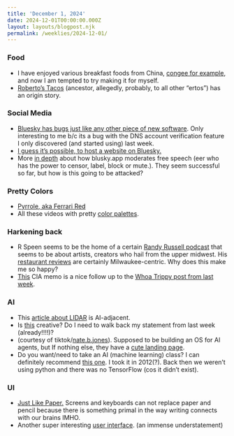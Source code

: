 ```yaml
---
title: 'December 1, 2024'
date: 2024-12-01T00:00:00.000Z
layout: layouts/blogpost.njk
permalink: /weeklies/2024-12-01/
---
```


### Food

-   I have enjoyed various breakfast foods from China, [congee for example](https://www.historians.org/perspectives-article/bridging-cultures-nourishing-souls-the-melting-pot-symphony-of-chinese-american-congee-march-2024/), and now I am tempted to try making it for myself.
-   [Roberto’s Tacos](https://youtu.be/mjDMizzbWGA?si=UJgWzfxS8CuqPN3v) (ancestor, allegedly, probably, to all other “ertos”) has an origin story.

### Social Media

-   [Bluesky has bugs just like any other piece of new software](https://github.com/bluesky-social/social-app/issues/6493). Only interesting to me b/c its a bug with the DNS account verification feature I only discovered (and started using) last week.
-   [I guess it’s possible, to host a website on Bluesky.](https://danielmangum.com/posts/this-website-is-hosted-on-bluesky/)
-   More [in depth](https://www.techpolicy.press/where-does-power-consolidate-on-bluesky/) about how blusky.app moderates free speech (eer who has the power to censor, label, block or mute.). They seem successful so far, but how is this going to be attacked?

### Pretty Colors

-   [Pyrrole, aka Ferrari Red](https://www.jacksonsart.com/blog/2024/09/03/the-accidental-invention-of-pyrrole-red/#:~:text=Pyrrole%20Red%20is%20a%20modern,turn%20of%20the%2020th%20century.)
-   All these videos with pretty [color palettes](https://www.youtube.com/@colorpalette_painting).

### Harkening back

-   R Speen seems to be the home of a certain [Randy Russell podcast](https://podcasts.apple.com/us/podcast/the-randy-russell-podcast/id1447983931) that seems to be about artists, creators who hail from the upper midwest. His [restaurant reviews](https://rspeen.com/diner) are certainly Milwaukee-centric. Why does this make me so happy?
-   [This](https://www.cia.gov/readingroom/docs/CIA-RDP96-00788R001700210016-5.pdf) CIA memo is a nice follow up to the [Whoa Trippy post from last week](https://links.c2lem.com/2024/11/24/november-24-2024/#woooh).

### AI

-   This [article about LIDAR](https://www.viksnewsletter.com/p/short-intro-to-automotive-lidar) is AI-adjacent.
-   Is [this](https://labs.google/genchess) creative? Do I need to walk back my statement from last week (already!!!!)?
-   (courtesy of tiktok/[nate.b.jones](https://linktr.ee/natebjones)). Supposed to be building an OS for AI agents, but If nothing else, they have a [cute landing page](https://sdsa.ai/).
-   Do you want/need to take an AI (machine learning) class? I can definitely recommend [this one](https://www.coursera.org/specializations/machine-learning-introduction). I took it in 2012(?). Back then we weren’t using python and there was no TensorFlow (cos it didn’t exist).

### UI

-   [Just Like Paper.](https://www.lukasmoro.com/paper) Screens and keyboards can not replace paper and pencil because there is something primal in the way writing connects with our brains IMHO.
-   Another super interesting [user interface](https://dynamicland.org/2024/Intro/). (an immense understatement)
